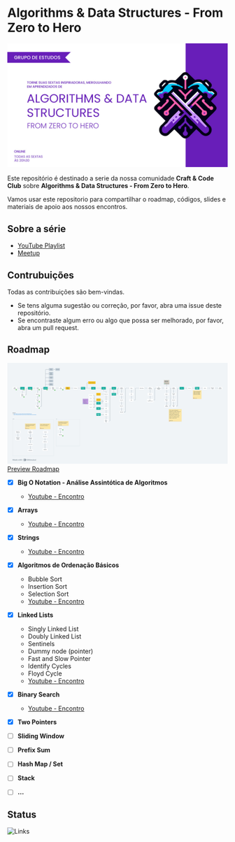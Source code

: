 # Algorithms &amp; Data Structures - From Zero to Hero

![Algorithms &amp; Data Structures - From Zero to Hero](./media/algorithms_data_structures.jpg)


Este repositório é destinado a serie da nossa comunidade **Craft & Code Club** sobre **Algorithms &amp; Data Structures - From Zero to Hero**.

Vamos usar este repositorio para compartilhar o roadmap, códigos, slides e materiais de apoio aos nossos encontros.


## Sobre a série

- [YouTube Playlist](https://www.youtube.com/watch?v=MtLv9Rwb55Q&list=PLl10TyPY67Jgbh4QdRlRKr-7PjB9i5hWg)
- [Meetup](https://www.meetup.com/craft-code-club/events/)


## Contrubuições

Todas as contribuições são bem-vindas.

* Se tens alguma sugestão ou correção, por favor, abra uma issue deste repositório.
* Se encontraste algum erro ou algo que possa ser melhorado, por favor, abra um pull request.


## Roadmap

![Roadmap](./media/Roadmap.png)
[Preview Roadmap](https://whimsical.com/roadmap-BVA8gnSNM2D296qmrjwvY4)


- [x] **Big O Notation - Análise Assintótica de Algoritmos**
  - [Youtube - Encontro](https://www.youtube.com/watch?v=MtLv9Rwb55Q)
- [x] **Arrays**
  - [Youtube - Encontro](https://www.youtube.com/watch?v=c95xvXCU34A)
- [x] **Strings**
  - [Youtube - Encontro](https://www.youtube.com/watch?v=B9CCEwjoXBk)
- [x] **Algoritmos de Ordenação Básicos**
  - Bubble Sort
  - Insertion Sort
  - Selection Sort
  - [Youtube - Encontro](https://www.youtube.com/watch?v=GxhxsbbzaTI)
- [X] **Linked Lists**
  - Singly Linked List
  - Doubly Linked List
  - Sentinels
  - Dummy node (pointer)
  - Fast and Slow Pointer
  - Identify Cycles
  - Floyd Cycle
  - [Youtube - Encontro](https://www.youtube.com/watch?v=j0E5hJZ__EA)
- [x] **Binary Search**
  - [Youtube - Encontro](https://www.youtube.com/watch?v=62ZGcXDpbys)
- [x] **Two Pointers**
- [ ] **Sliding Window**
- [ ] **Prefix Sum**
- [ ] **Hash Map / Set**
- [ ] **Stack**
- [ ] **...**


## Status

![Links](https://github.com/craft-code-club/algorithms-data-structures-from-zero-to-hero/actions/workflows/markdown-link-check.yml/badge.svg)
